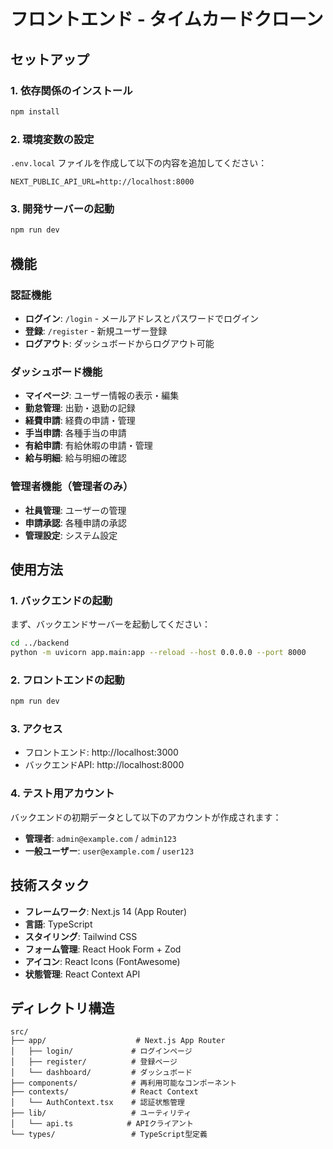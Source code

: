 # フロントエンド - タイムカードクローン

## セットアップ

### 1. 依存関係のインストール

```bash
npm install
```

### 2. 環境変数の設定

`.env.local` ファイルを作成して以下の内容を追加してください：

```env
NEXT_PUBLIC_API_URL=http://localhost:8000
```

### 3. 開発サーバーの起動

```bash
npm run dev
```

## 機能

### 認証機能

- **ログイン**: `/login` - メールアドレスとパスワードでログイン
- **登録**: `/register` - 新規ユーザー登録
- **ログアウト**: ダッシュボードからログアウト可能

### ダッシュボード機能

- **マイページ**: ユーザー情報の表示・編集
- **勤怠管理**: 出勤・退勤の記録
- **経費申請**: 経費の申請・管理
- **手当申請**: 各種手当の申請
- **有給申請**: 有給休暇の申請・管理
- **給与明細**: 給与明細の確認

### 管理者機能（管理者のみ）

- **社員管理**: ユーザーの管理
- **申請承認**: 各種申請の承認
- **管理設定**: システム設定

## 使用方法

### 1. バックエンドの起動

まず、バックエンドサーバーを起動してください：

```bash
cd ../backend
python -m uvicorn app.main:app --reload --host 0.0.0.0 --port 8000
```

### 2. フロントエンドの起動

```bash
npm run dev
```

### 3. アクセス

- フロントエンド: http://localhost:3000
- バックエンドAPI: http://localhost:8000

### 4. テスト用アカウント

バックエンドの初期データとして以下のアカウントが作成されます：

- **管理者**: `admin@example.com` / `admin123`
- **一般ユーザー**: `user@example.com` / `user123`

## 技術スタック

- **フレームワーク**: Next.js 14 (App Router)
- **言語**: TypeScript
- **スタイリング**: Tailwind CSS
- **フォーム管理**: React Hook Form + Zod
- **アイコン**: React Icons (FontAwesome)
- **状態管理**: React Context API

## ディレクトリ構造

```
src/
├── app/                    # Next.js App Router
│   ├── login/             # ログインページ
│   ├── register/          # 登録ページ
│   └── dashboard/         # ダッシュボード
├── components/            # 再利用可能なコンポーネント
├── contexts/              # React Context
│   └── AuthContext.tsx    # 認証状態管理
├── lib/                   # ユーティリティ
│   └── api.ts            # APIクライアント
└── types/                 # TypeScript型定義
```
